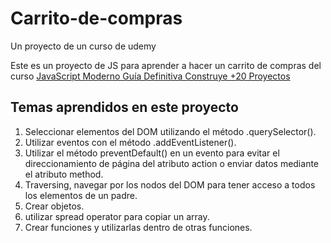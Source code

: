 # Carrito-de-compras
Un proyecto de un curso de udemy

Este es un proyecto de JS para aprender a hacer un carrito de compras del curso [JavaScript Moderno Guía Definitiva Construye +20 Proyectos
](https://www.udemy.com/course/javascript-moderno-guia-definitiva-construye-10-proyectos/)

## Temas aprendidos en este proyecto
1. Seleccionar elementos del DOM utilizando el método .querySelector().
2. Utilizar eventos con el método .addEventListener().
3. Utilizar el método preventDefault() en un evento para evitar el direccionamiento de página del atributo action o enviar datos mediante el atributo method.
4. Traversing, navegar por los nodos del DOM para tener acceso a todos los elementos de un padre.
5. Crear objetos.
6. utilizar spread operator para copiar un array.
7. Crear funciones y utilizarlas dentro de otras funciones.

